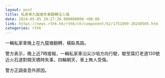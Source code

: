 ```yaml
---
layout: post
title: 私家車九龍塘失事翻轉沒人傷
date: 2024-05-05 20:27:26.000000000 +08:00
link: https://news.rthk.hk/rthk/ch/component/k2/1751899-20240505.htm
categories: rthk
---
```


一輛私家車晚上在九龍塘翻轉，橫臥馬路。

警方表示，晚上近7時接報，一輛私家車沿尖沙咀方向行駛，駛至窩打老道130號近火石道對開天橋時失事，四輪朝天，車上無人受傷。

警方正調查意外原因。
